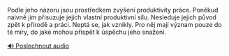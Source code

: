 
Podle jeho názoru jsou prostředkem zvýšení produktivity práce. Poněkud naivně jim přisuzuje jejich vlastní produktivní sílu. Nesleduje jejich původ zpět k přírodě a práci. Neptá se, jak vznikly. Pro něj mají význam pouze do té míry, do jaké mohou přispět k úspěchu jeho snažení.

[🔊 Poslechnout audio](/data/7-paragraphs/audio/chapter_90/para_008-Podle-jeho-nzoru-jsou-prostedkem-zven-produkt.mp3)
